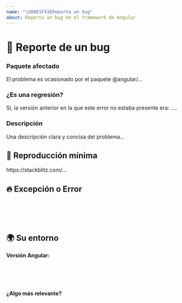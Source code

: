 ```yaml
---
name: "\U0001F41EReporta un bug"
about: Reporta un bug en el framework de Angular
---
```

<!--🔅🔅🔅🔅🔅🔅🔅🔅🔅🔅🔅🔅🔅🔅🔅🔅🔅🔅🔅🔅🔅🔅🔅🔅🔅🔅🔅🔅🔅🔅🔅

¡Hola! 😄

Para agilizar el procesamiento de issues, busque issues abiertas y cerradas antes de enviar una nueva.
Los problemas existentes a menudo contienen información sobre soluciones alternativas, resolución o actualizaciones de progreso.


🔅🔅🔅🔅🔅🔅🔅🔅🔅🔅🔅🔅🔅🔅🔅🔅🔅🔅🔅🔅🔅🔅🔅🔅🔅🔅🔅🔅🔅🔅🔅🔅🔅-->


# 🐞 Reporte de un bug

### Paquete afectado
<!-- ¿Puedes anclar uno o más paquetes @angular/* como origen del error? -->
<!-- ✍️editar: --> El problema es ocasionado por el paquete @angular/...


### ¿Es una regresión?

<!-- ¿Se utilizó este comportamiento para funcionar en la versión anterior? -->
<!-- ✍️--> Sí, la versión anterior en la que este error no estaba presente era: ....


### Descripción

<!-- ✍️--> Una descripción clara y concisa del problema...


## 🔬 Reproducción mínima
<!-- Por favor, crea y comparte una reproducción mínima del problema a partir de esta plantilla: https://stackblitz.com/fork/angular-ivy -->
<!-- ✍️--> https://stackblitz.com/...

<!-- 
Si StackBlitz no es adecuado para la reproducción de su problema, crea un repositorio De GitHub mínimo con la reproducción del problema.
Una buena manera de hacer una reproducción mínima es crear una nueva aplicación a través de 'ng nueva aplicación' y agregar el código mínimo posible para mostrar el problema.
Compartir el enlace al repositorio a continuación junto con instrucciones paso a paso para reproducir el problema, así como el comportamiento esperado y real.

Los problemas que no tienen suficiente información y no se pueden reproducir se cerrarán. 

Puede leer más acerca de las pautas de envío de problemas aquí: https://github.com/angular/angular/blob/master/CONTRIBUTING.md#-submitting-an-issue
-->

## 🔥 Excepción o Error
<pre><code>
<!-- Si el problema va acompañado de una excepción o un error, compártelo a continuación: -->
<!-- ✍️-->

</code></pre>


## 🌍  Su entorno

**Versión Angular:**
<pre><code>
<!-- ejecuta 'ng version' y pegar la salida debajo de -->
<!-- ✍️-->

</code></pre>

**¿Algo más relevante?**
<!-- ✍️¿Es este un problema específico del navegador? Si es así, especifique el navegador y la versión. -->

<!-- ✍️¿Alguno de estos asuntos: sistema operativo, IDE, administrador de paquetes, servidor HTTP, ...? Si es así, por favor menciónalos a continuación. -->
